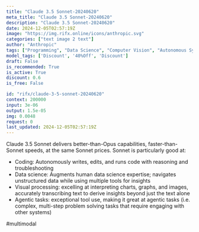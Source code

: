 ```yaml
---
title: "Claude 3.5 Sonnet-20240620"
meta_title: "Claude 3.5 Sonnet-20240620"
description: "Claude 3.5 Sonnet-20240620"
date: 2024-12-05T02:57:19Z
image: "https://img.rifx.online/icons/anthropic.svg"
categories: ["text image 2 text"]
author: "Anthropic"
tags: ["Programming", "Data Science", "Computer Vision", "Autonomous Systems", "Chatbots", "Discount", "40%Off", "Discount"]
model_tags: ['Discount', '40%Off', 'Discount']
draft: False
is_recommended: True
is_active: True
discount: 0.6
is_free: False

id: "rifx/claude-3-5-sonnet-20240620"
context: 200000
input: 3e-06
output: 1.5e-05
img: 0.0048
request: 0
last_updated: 2024-12-05T02:57:19Z
---
```


Claude 3.5 Sonnet delivers better-than-Opus capabilities, faster-than-Sonnet speeds, at the same Sonnet prices. Sonnet is particularly good at:

- Coding: Autonomously writes, edits, and runs code with reasoning and troubleshooting
- Data science: Augments human data science expertise; navigates unstructured data while using multiple tools for insights
- Visual processing: excelling at interpreting charts, graphs, and images, accurately transcribing text to derive insights beyond just the text alone
- Agentic tasks: exceptional tool use, making it great at agentic tasks (i.e. complex, multi-step problem solving tasks that require engaging with other systems)

#multimodal

